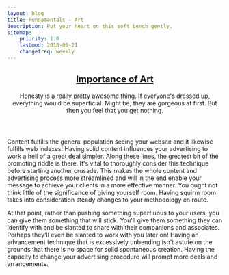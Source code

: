 ```yaml
---
layout: blog
title: Fundamentals - Art
description: Put your heart on this soft bench gently.
sitemap:
    priority: 1.0
    lastmod: 2018-05-21
    changefreq: weekly
---
```

<header class="major">
    <h2>
        <a href="#">Importance of Art</a>
    </h2>
    <p>Honesty is a really pretty awesome thing. If everyone's dressed up, everything would be superficial. Might be, they
        are gorgeous at first. But then you feel that you get nothing.
    </p>
</header>
<p>
    Content fulfills the general population seeing your website and it likewise fulfills web indexes! Having solid content influences
    your advertising to work a hell of a great deal simpler. Along these lines, the greatest bit of the promoting riddle
    is there. It's vital to thoroughly consider this technique before starting another crusade. This makes the whole content
    and advertising process more streamlined and will in the end enable your message to achieve your clients in a more effective
    manner. You ought not think little of the significance of giving yourself room. Having squirm room takes into consideration
    steady changes to your methodology en route.
    <p>
    </p>
    At that point, rather than pushing something superfluous to your users, you can give them something that will stick. You'll
    give them something they can identify with and be slanted to share with their companions and associates. Perhaps they'll
    even be slanted to work with you later on! Having an advancement technique that is excessively unbending isn't astute
    on the grounds that there is no space for solid spontaneous creation. Having the capacity to change your advertising
    procedure will prompt more deals and arrangements.
</p>
